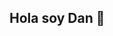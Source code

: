 ## Hola soy Dan 👋

<!--
**Mx-D4N/Mx-D4N** is a ✨ _special_ ✨ repository because its `README.md` (this file) appears on your GitHub profile.

Sobre Mi:

- 🔭 Ingeniero en sistemas recientemente especializado en QA Engineer.
- 🌱 Me emociona trabajar en nuevas tecnologías.
- 👯  Motivado por la firme creencia de que la tecnología bien desarrollada mejora la vida de las personas, busco unirme a equipos que compartan esta visión.
- 🤔 He realizado proyectos con Python, utilizando la libreria Pytest y Request en Pycharm.
- 💬 Tambien he realizados pruebas con diversas herramientas de Testing, como Jira, Postman y Android Studio.
- 📫 Correo: elenoblecristian@gmail.com
- 😄 LinkedIn: https://www.linkedin.com/in/dan-m4-qa/
- ⚡ Leng
-->
